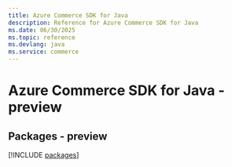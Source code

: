 ```yaml
---
title: Azure Commerce SDK for Java
description: Reference for Azure Commerce SDK for Java
ms.date: 06/30/2025
ms.topic: reference
ms.devlang: java
ms.service: commerce
---
```

# Azure Commerce SDK for Java - preview
## Packages - preview
[!INCLUDE [packages](commerce-index.md)]